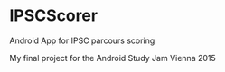# IPSCScorer
Android App for IPSC parcours scoring

My final project for the Android Study Jam Vienna 2015
